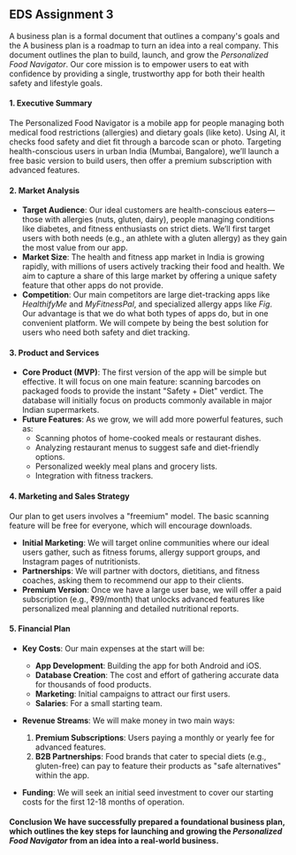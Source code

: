 

## EDS Assignment 3


A business plan is a formal document that outlines a company's goals and the A business plan is a roadmap to turn an idea into a real company. This document outlines the plan to build, launch, and grow the _Personalized Food Navigator_. Our core mission is to empower users to eat with confidence by providing a single, trustworthy app for both their health safety and lifestyle goals.


#### **1. Executive Summary**

The Personalized Food Navigator is a mobile app for people managing both medical food restrictions (allergies) and dietary goals (like keto). Using AI, it checks food safety and diet fit through a barcode scan or photo. Targeting health-conscious users in urban India (Mumbai, Bangalore), we’ll launch a free basic version to build users, then offer a premium subscription with advanced features.


#### **2. Market Analysis**

-   **Target Audience**: Our ideal customers are health-conscious eaters—those with allergies (nuts, gluten, dairy), people managing conditions like diabetes, and fitness enthusiasts on strict diets. We’ll first target users with both needs (e.g., an athlete with a gluten allergy) as they gain the most value from our app.
-   **Market Size**: The health and fitness app market in India is growing rapidly, with millions of users actively tracking their food and health. We aim to capture a share of this large market by offering a unique safety feature that other apps do not provide. 
-   **Competition**: Our main competitors are large diet-tracking apps like _HealthifyMe_ and _MyFitnessPal_, and specialized allergy apps like _Fig_. Our advantage is that we do what both types of apps do, but in one convenient platform. We will compete by being the best solution for users who need both safety and diet tracking.
    

#### **3. Product and Services**
-   **Core Product (MVP)**: The first version of the app will be simple but effective. It will focus on one main feature: scanning barcodes on packaged foods to provide the instant "Safety + Diet" verdict. The database will initially focus on products commonly available in major Indian supermarkets.  
-   **Future Features**: As we grow, we will add more powerful features, such as:   
    -   Scanning photos of home-cooked meals or restaurant dishes.
    -   Analyzing restaurant menus to suggest safe and diet-friendly options.
    -   Personalized weekly meal plans and grocery lists.
    -   Integration with fitness trackers.
        

#### **4. Marketing and Sales Strategy**

Our plan to get users involves a "freemium" model. The basic scanning feature will be free for everyone, which will encourage downloads.
-   **Initial Marketing**: We will target online communities where our ideal users gather, such as fitness forums, allergy support groups, and Instagram pages of nutritionists.
-   **Partnerships**: We will partner with doctors, dietitians, and fitness coaches, asking them to recommend our app to their clients.  
-   **Premium Version**: Once we have a large user base, we will offer a paid subscription (e.g., ₹99/month) that unlocks advanced features like personalized meal planning and detailed nutritional reports.
    

#### **5. Financial Plan**

-   **Key Costs**: Our main expenses at the start will be:
    -   **App Development**: Building the app for both Android and iOS.
    -   **Database Creation**: The cost and effort of gathering accurate data for thousands of food products.
    -   **Marketing**: Initial campaigns to attract our first users.
    -   **Salaries**: For a small starting team.
      
-   **Revenue Streams**: We will make money in two main ways:
    1.  **Premium Subscriptions**: Users paying a monthly or yearly fee for advanced features.
    2.  **B2B Partnerships**: Food brands that cater to special diets (e.g., gluten-free) can pay to feature their products as "safe alternatives" within the app.
        
-   **Funding**: We will seek an initial seed investment to cover our starting costs for the first 12-18 months of operation.


#### **Conclusion** We have successfully prepared a foundational business plan, which outlines the key steps for launching and growing the _Personalized Food Navigator_ from an idea into a real-world business.